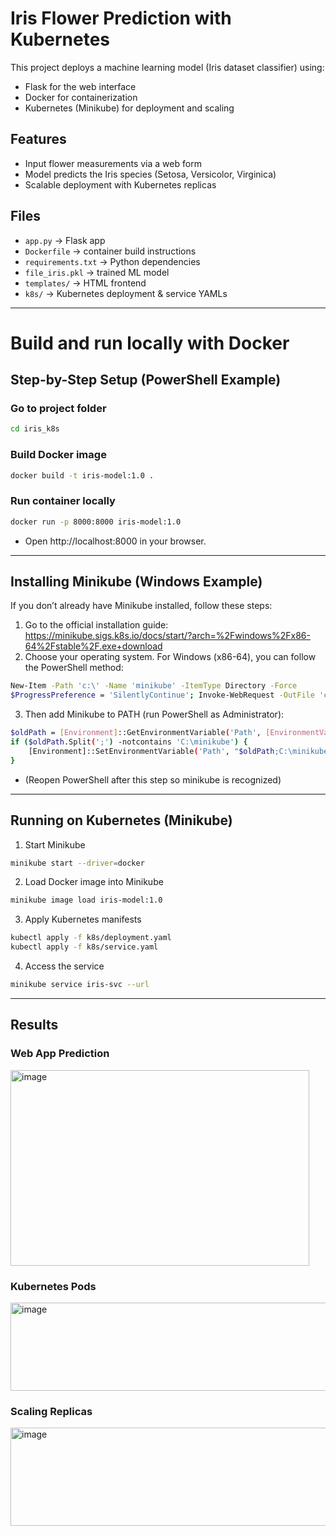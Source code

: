 # Iris Flower Prediction with Kubernetes

This project deploys a machine learning model (Iris dataset classifier) using:
- Flask for the web interface
- Docker for containerization
- Kubernetes (Minikube) for deployment and scaling

## Features
- Input flower measurements via a web form
- Model predicts the Iris species (Setosa, Versicolor, Virginica)
- Scalable deployment with Kubernetes replicas

## Files
- `app.py` → Flask app
- `Dockerfile` → container build instructions
- `requirements.txt` → Python dependencies
- `file_iris.pkl` → trained ML model
- `templates/` → HTML frontend
- `k8s/` → Kubernetes deployment & service YAMLs

-----

# Build and run locally with Docker
## Step-by-Step Setup (PowerShell Example)

### Go to project folder
```bash
cd iris_k8s
```

### Build Docker image
```bash
docker build -t iris-model:1.0 .
```

### Run container locally
```bash
docker run -p 8000:8000 iris-model:1.0
```

- Open http://localhost:8000 in your browser.

---

## Installing Minikube (Windows Example)
If you don’t already have Minikube installed, follow these steps:

1. Go to the official installation guide: https://minikube.sigs.k8s.io/docs/start/?arch=%2Fwindows%2Fx86-64%2Fstable%2F.exe+download
2. Choose your operating system. For Windows (x86-64), you can follow the PowerShell method:
```bash
New-Item -Path 'c:\' -Name 'minikube' -ItemType Directory -Force
$ProgressPreference = 'SilentlyContinue'; Invoke-WebRequest -OutFile 'c:\minikube\minikube.exe' -Uri 'https://github.com/kubernetes/minikube/releases/latest/download/minikube-windows-amd64.exe'
```
3. Then add Minikube to PATH (run PowerShell as Administrator):
```bash
$oldPath = [Environment]::GetEnvironmentVariable('Path', [EnvironmentVariableTarget]::Machine)
if ($oldPath.Split(';') -notcontains 'C:\minikube') {
    [Environment]::SetEnvironmentVariable('Path', "$oldPath;C:\minikube", [EnvironmentVariableTarget]::Machine)
}
```
- (Reopen PowerShell after this step so minikube is recognized)

---

## Running on Kubernetes (Minikube)
1. Start Minikube
```bash
minikube start --driver=docker
```
2. Load Docker image into Minikube
```bash
minikube image load iris-model:1.0
```
3. Apply Kubernetes manifests
```bash
kubectl apply -f k8s/deployment.yaml
kubectl apply -f k8s/service.yaml
```
4. Access the service
```bash
minikube service iris-svc --url
```

-----

## Results

### Web App Prediction
<img width="478" height="313" alt="image" src="https://github.com/user-attachments/assets/0b23795b-f033-43bf-8554-aca520246cf4" />


### Kubernetes Pods
<img width="975" height="141" alt="image" src="https://github.com/user-attachments/assets/17431e3f-9b0a-4d5a-bdc2-b2be9c2dcc9c" />


### Scaling Replicas
<img width="975" height="157" alt="image" src="https://github.com/user-attachments/assets/e110eb3f-b473-4a37-b1e3-f55321f9ec9f" />

